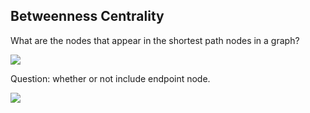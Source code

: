 ## Betweenness Centrality
What are the nodes that appear in the shortest path nodes in a graph?

<img src='..images/21.png' />

Question: whether or not include endpoint node.
 
 <img src='..images/22.png' />